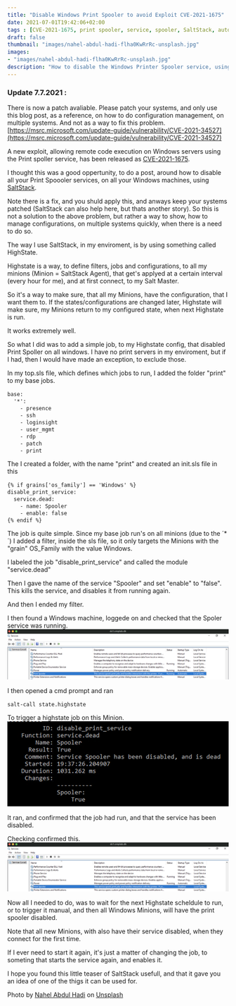 ```yaml
---
title: "Disable Windows Print Spooler to avoid Exploit CVE-2021-1675"
date: 2021-07-01T19:42:06+02:00
tags : [CVE-2021-1675, print spooler, service, spooler, SaltStack, automation, 0day, exploit]
draft: false
thumbnail: "images/nahel-abdul-hadi-flha0KwRrRc-unsplash.jpg"
images: 
- "images/nahel-abdul-hadi-flha0KwRrRc-unsplash.jpg"
description: "How to disable the Windows Printer Spooler service, using SaltStack, to avoid exploit CVE-2021-1675"
---
```

### Update 7.7.2021 :
There is now a patch avaliable. Please patch your systems, and only use this blog post, as a reference, on how to do configuration management, on multiple systems. And not as a way to fix this problem.
[https://msrc.microsoft.com/update-guide/vulnerability/CVE-2021-34527](https://msrc.microsoft.com/update-guide/vulnerability/CVE-2021-34527)

A new exploit, allowing remote code execution on Windows servers using the Print spoller service, has been released as [CVE-2021-1675](https://cve.mitre.org/cgi-bin/cvename.cgi?name=CVE-2021-1675).

I thought this was a good oppertunity, to do a post, around how to disable all your Print Spoooler services, on all your Windows machines, using [SaltStack](https://saltproject.io).

Note there is a fix, and you shuld apply this, and anways keep your systems patched (SaltStack can also help here, but thats another story). So this is not a solution to the above problem, but rather a way to show, how to manage configurations, on multiple systems quickly, when there is a need to do so.

The way I use SaltStack, in my enviroment, is by using something called HighState.

Highstate is a way, to define filters, jobs and configurations, to all my minions (Minion = SaltStack Agent), that get's applyed at a certain interval (every hour for me), and at first connect, to my Salt Master.

So it's a way to make sure, that all my Minions, have the configuration, that I want them to.
If the states/configurations are changed later, Highstate will make sure, my Minions return to my configured state, when next Highstate is run.

It works extremely well.

So what I did was to add a simple job, to my Highstate config, that disabled Print Spoller on all windows.
I have no print servers in my enviroment, but if I had, then I would have made an exception, to exclude those.

In my top.sls file, which defines which jobs to run, I added the folder "print" to my base jobs.

```
base:
  '*':
    - presence
    - ssh
    - loginsight
    - user_mgmt
    - rdp
    - patch
    - print
```

The I created a folder, with the name "print" and created an init.sls file in this

```
{% if grains['os_family'] == 'Windows' %}
disable_print_service:
  service.dead:
    - name: Spooler
    - enable: false
{% endif %}
```

The job is quite simple.
Since my base job run's on all minions (due to the ´*´) I added a filter, inside the sls file, so it only targets the Minions with the "grain" OS_Family with the value Windows.

I labeled the job "disable_print_service" and called the module "service.dead"

Then I gave the name of the service "Spooler" and set "enable" to "false". 
This kills the service, and disables it from running again.

And then I ended my filter.

I then found a Windows machine, loggede on and checked that the Spoler service was running.
![Service_Running](images/service_running.png)

I then opened a cmd prompt and ran
```
salt-call state.highstate
```
To trigger a highstate job on this Minion.
![Service_Running](images/command.png)

It ran, and confirmed that the job had run, and that the service has been disabled.

Checking confirmed this.
![Service_Running](images/service_disabled.png)

Now all I needed to do, was to wait for the next Highstate scheldule to run, or to trigger it manual, and then all Windows Minions, will have the print spooler disabled.

Note that all new Minions, with also have their service disabled, when they connect for the first time.  

If I ever need to start it again, it's just a matter of changing the job, to someting that starts the service again, and enables it.

I hope you found this little teaser of SaltStack usefull, and that it gave you an idea of one of the thigs it can be used for. 


Photo by <a href="https://unsplash.com/@nahelabdlhadi?utm_source=unsplash&utm_medium=referral&utm_content=creditCopyText">Nahel Abdul Hadi</a> on <a href="https://unsplash.com/s/photos/hack?utm_source=unsplash&utm_medium=referral&utm_content=creditCopyText">Unsplash</a>
  
